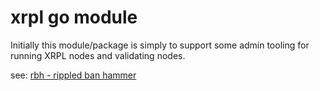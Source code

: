 # xrpl go module

Initially this module/package is simply to support some admin tooling for running XRPL nodes and
validating nodes.

see: [rbh - rippled ban hammer](https://github.com/gnanderson/rbh)
